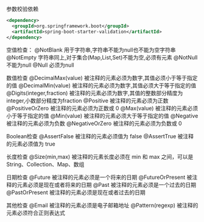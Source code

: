 参数校验依赖
```xml
<dependency>
  <groupId>org.springframework.boot</groupId>
  <artifactId>spring-boot-starter-validation</artifactId>
</dependency>
```

空值检查：
@NotBlank   用于字符串,字符串不能为null也不能为空字符串
@NotEmpty   字符串同上,对于集合(Map,List,Set)不能为空,必须有元素
@NotNull    不能为null
@Null       必须为null

数值检查
@DecimalMax(value)  被注释的元素必须为数字,其值必须小于等于指定的值
@DecimalMin(value)  被注释的元素必须为数字,其值必须大于等于指定的值
@Digits(integer,fraction)   被注释的元素必须为数字,其值的整数部分精度为integer,小数部分精度为fraction
@Positive       被注释的元素必须为正数
@PositiveOrZero 	被注释的元素必须为正数或 0
@Max(value)     被注释的元素必须小于等于指定的值
@Min(value)     被注释的元素必须大于等于指定的值
@Negative       被注释的元素必须为负数
@NegativeOrZero     被注释的元素必须为负数或 0

Boolean检查
@AssertFalse	被注释的元素必须值为 false
@AssertTrue	    被注释的元素必须值为 true

长度检查
@Size(min,max)	被注释的元素长度必须在 min 和 max 之间，可以是 String、Collection、Map、数组

日期检查
@Future	    被注释的元素必须是一个将来的日期
@FutureOrPresent	被注释的元素必须是现在或者将来的日期
@Past	    被注释的元素必须是一个过去的日期
@PastOrPresent	被注释的元素必须是现在或者过去的日期

其他检查
@Email	被注释的元素必须是电子邮箱地址
@Pattern(regexp)	被注释的元素必须符合正则表达式